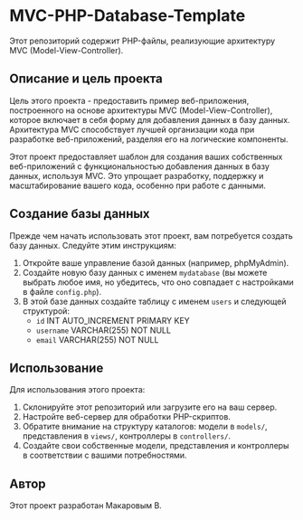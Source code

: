# MVC-PHP-Database-Template

Этот репозиторий содержит PHP-файлы, реализующие архитектуру MVC (Model-View-Controller).

## Описание и цель проекта

Цель этого проекта - предоставить пример веб-приложения, построенного на основе архитектуры MVC (Model-View-Controller), которое включает в себя форму для добавления данных в базу данных. Архитектура MVC способствует лучшей организации кода при разработке веб-приложений, разделяя его на логические компоненты.

Этот проект предоставляет шаблон для создания ваших собственных веб-приложений с функциональностью добавления данных в базу данных, используя MVC. Это упрощает разработку, поддержку и масштабирование вашего кода, особенно при работе с данными.

## Создание базы данных

Прежде чем начать использовать этот проект, вам потребуется создать базу данных. Следуйте этим инструкциям:

1. Откройте ваше управление базой данных (например, phpMyAdmin).
2. Создайте новую базу данных с именем `mydatabase` (вы можете выбрать любое имя, но убедитесь, что оно совпадает с настройками в файле `config.php`).
3. В этой базе данных создайте таблицу с именем `users` и следующей структурой:
   - `id` INT AUTO_INCREMENT PRIMARY KEY
   - `username` VARCHAR(255) NOT NULL
   - `email` VARCHAR(255) NOT NULL

## Использование

Для использования этого проекта:

1. Склонируйте этот репозиторий или загрузите его на ваш сервер.
2. Настройте веб-сервер для обработки PHP-скриптов.
3. Обратите внимание на структуру каталогов: модели в `models/`, представления в `views/`, контроллеры в `controllers/`.
4. Создайте свои собственные модели, представления и контроллеры в соответствии с вашими потребностями.

## Автор

Этот проект разработан Макаровым В.

